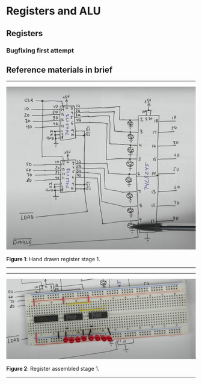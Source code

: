 
# Registers and ALU

## Registers

### Bugfixing first attempt



## Reference materials in brief

---

![Hand drawn register stage 1](./register_hand_drawn_stage_01.png "Hand drawn register stage 1.")

**Figure 1**: Hand drawn register stage 1.

---


---

![Register assembled stage 1](./register_assembled_stage_01.png "Register assembled stage 1.")

**Figure 2**: Register assembled stage 1.

---

